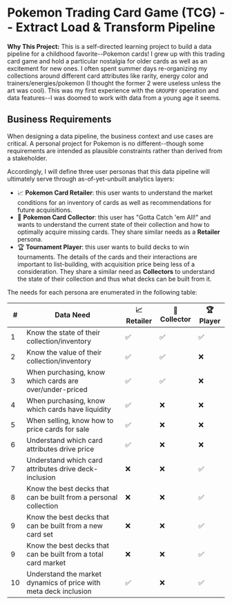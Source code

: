 # Pokemon Trading Card Game (TCG) -- Extract Load & Transform Pipeline
**Why This Project:** This is a self-directed learning project to build a data pipeline for a childhood favorite--Pokemon cards! I grew up with this trading card game and hold a particular nostalgia for older cards as well as an excitement for new ones. I often spent summer days re-organizing my collections around different card attributes like rarity, energy color and trainers/energies/pokemon (I thought the former 2 were useless unless the art was cool). This was my first experience with the `GROUPBY` operation and data features--I was doomed to work with data from a young age it seems.

## Business Requirements
When designing a data pipeline, the business context and use cases are critical. A personal project for Pokemon is no different--though some requirements are intended as plausible constraints rather than derived from a stakeholder.

Accordingly, I will define three user personas that this data pipeline will ultimately serve through as-of-yet-unbuilt analytics layers:
- :chart_with_upwards_trend: **Pokemon Card Retailer**: this user wants to understand the market conditions for an inventory of cards as well as recommendations for future acquisitions.
- :100: **Pokemon Card Collector**: this user has "Gotta Catch 'em All!" and wants to understand the current state of their collection and how to optimally acquire missing cards. They share similar needs as a **Retailer** persona.
- :trophy: **Tournament Player**: this user wants to build decks to win tournaments. The details of the cards and their interactions are important to list-building, with acquisition price being less of a consideration. They share a similar need as **Collectors** to understand the state of their collection and thus what decks can be built from it.

The needs for each persona are enumerated in the following table:

| # | Data Need | :chart_with_upwards_trend: **Retailer** | :100: **Collector** | :trophy: **Player** |
|---|-----------|-----------------------------------------|---------------------|---------------------|
| 1 | Know the state of their collection/inventory | :white_check_mark: | :white_check_mark:| :white_check_mark: |
| 2 | Know the value of their collection/inventory | :white_check_mark: | :white_check_mark:| :x: |
| 3 | When purchasing, know which cards are over/under-priced | :white_check_mark: | :white_check_mark:| :x: |
| 4 | When purchasing, know which cards have liquidity | :white_check_mark: | :x:| :x: |
| 5 | When selling, know how to price cards for sale | :white_check_mark: | :x:| :x: |
| 6 | Understand which card attributes drive price | :white_check_mark: | :x:| :x: |
| 7 | Understand which card attributes drive deck-inclusion | :x: | :x:| :white_check_mark: |
| 8 | Know the best decks that can be built from a personal collection | :x: | :x: | :white_check_mark: |
| 9 | Know the best decks that can be built from a new card set | :x: | :x: | :white_check_mark: |
| 9 | Know the best decks that can be built from a total card market | :x: | :x: | :white_check_mark: |
| 10 | Understand the market dynamics of price with meta deck inclusion | :white_check_mark: | :x:| :white_check_mark: |



